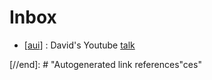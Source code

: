# Inbox

- [[aui]] : David's Youtube [talk](https://www.youtube.com/watch?v=ppvi09LIUnU) 

[//begin]: # "Autogenerated link references for markdown compatibility"
[todo]: todo "ToDo"
[aui]: aui "AUI"
[//end]: # "Autogenerated link references"ces"

